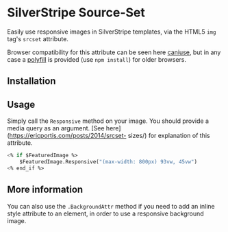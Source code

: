 # SilverStripe Source-Set

Easily use responsive images in SilverStripe templates, via the HTML5 `img`
tag's `srcset` attribute.

Browser compatibility for this attribute can be seen here
[caniuse](http://caniuse.com/#search=srcset), but in any case a
[polyfill](https://github.com/aFarkas/respimage) is provided (use `npm
install`) for older browsers.

## Installation

## Usage

Simply call the `Responsive` method on your image. You should provide a media
query as an argument.  [See here](https://ericportis.com/posts/2014/srcset-
sizes/) for explanation of this attribute.

```ss
<% if $FeaturedImage %>
	$FeaturedImage.Responsive("(max-width: 800px) 93vw, 45vw")
<% end_if %>
```

## More information

You can also use the `.BackgroundAttr` method if you need to add an inline
style attribute to an element, in order to use a responsive background image.
